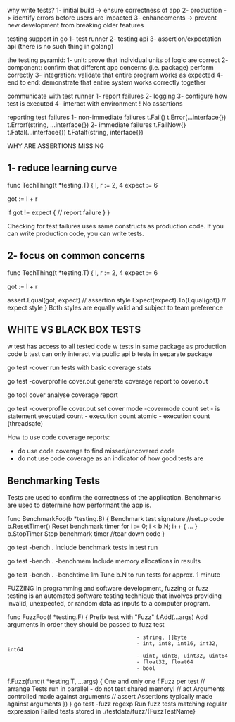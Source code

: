 why write tests?
1- initial build -> ensure correctness of app
2- production -> identify errors before users are impacted
3- enhancements -> prevent new development from breaking older features

testing support in go
1- test runner
2- testing api
3- assertion/expectation api (there is no such thing in golang)

the testing pyramid:
1- unit: prove that individual units of logic are correct
2- component: confirm that different app concerns (i.e. package) perform correctly
3- integration: validate that entire program works as expected
4- end to end: demonstrate that entire system works correctly together

communicate with test runner
1- report failures
2- logging
3- configure how test is executed
4- interact with environment
! No assertions

reporting test failures
1- non-immediate failures
 t.Fail()
 t.Error(...interface{})
 t.Errorf(string, ...interface{})
2- immediate failures
 t.FailNow{}
 t.Fatal(...interface{})
 t.Fatalf(string, interface{})

WHY ARE ASSERTIONS MISSING

1- reduce learning curve
------------------------
func TechThing(t *testing.T) {
  l, r := 2, 4
  expect := 6

  got := l + r

  if got != expect {
    // report failure
  } 
 }

Checking for test failures uses same constructs as production code. If you can write production code, you can write tests.


2- focus on common concerns
-----------------------------
func TechThing(t *testing.T) {
  l, r := 2, 4
  expect := 6

  got := l + r

  assert.Equal(got, expect)         // assertion style
  Expect(expect).To(Equal(got))     // expect style
 }
Both styles are equally valid and subject to team preference

WHITE VS BLACK BOX TESTS
------------------------
w test has access to all tested code
w tests in same package as production code
b test can only interact via public api
b tests in separate package



go test -cover                        run tests with basic coverage stats

go test -coverprofile cover.out       generate coverage report to cover.out

go tool cover                         analyse coverage report

go test -coverprofile cover.out       set cover mode
  -covermode count
                                      set - is statement executed
                                      count - execution count
                                      atomic - execution count (threadsafe)

How to use code coverage reports:
- do use code coverage to find missed/uncovered code
- do not use code coverage as an indicator of how good tests are

Benchmarking Tests
--------------------
Tests are used to confirm the correctness of the application. Benchmarks are used to determine how performant the app is. 

func BenchmarkFoo(b *testing.B) {             Benchmark test signature
        //setup code
        b.ResetTimer()                        Reset benchmark timer
        for i := 0; i < b.N; i++ {
          ...
        }
        b.StopTimer                           Stop benchmark timer
        //tear down code
}      

go test -bench .                              Include benchmark tests in test run

go test -bench . -benchmem                    Include memory allocations in results

go test -bench . -benchtime 1m                Tune b.N to run tests for approx. 1 minute


FUZZING
In programming and software development, fuzzing or fuzz testing is an automated software testing technique that involves providing invalid, unexpected, or random data as inputs to a computer program.

func FuzzFoo(f *testing.F) {                 Prefix test with "Fuzz"
  f.Add(...args)                             Add arguments in order they should be passed to fuzz test

                                             - string, []byte
                                             - int, int8, int16, int32, int64
                                             - uint, uint8, uint32, uint64
                                             - float32, float64
                                             - bool
  
  f.Fuzz(func(t *testing.T, ...args) {        One and only one f.Fuzz per test
    // arrange                                Tests run in parallel - do not test shared memory!
    // act                                    Arguments controlled made against arguments
    // assert                                 Assertions typically made against arguments
  })
}
go test -fuzz regexp                          Run fuzz tests matching regular expression
                                              Failed tests stored in
                                              ./testdata/fuzz/{FuzzTestName}
